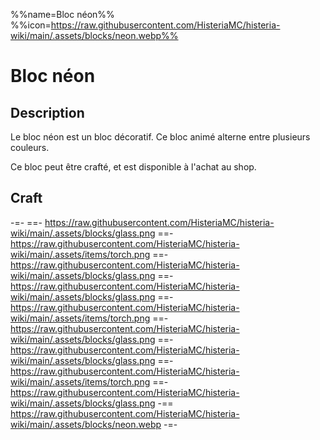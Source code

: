 %%name=Bloc néon%%
%%icon=https://raw.githubusercontent.com/HisteriaMC/histeria-wiki/main/.assets/blocks/neon.webp%%

# Bloc néon

## Description

Le bloc néon est un bloc décoratif. Ce bloc animé alterne entre plusieurs couleurs. 

Ce bloc peut être crafté, et est disponible à l'achat au shop.

## Craft

-=-
 ==- https://raw.githubusercontent.com/HisteriaMC/histeria-wiki/main/.assets/blocks/glass.png
 ==- https://raw.githubusercontent.com/HisteriaMC/histeria-wiki/main/.assets/items/torch.png
 ==- https://raw.githubusercontent.com/HisteriaMC/histeria-wiki/main/.assets/blocks/glass.png
 ==- https://raw.githubusercontent.com/HisteriaMC/histeria-wiki/main/.assets/blocks/glass.png
 ==- https://raw.githubusercontent.com/HisteriaMC/histeria-wiki/main/.assets/items/torch.png
 ==- https://raw.githubusercontent.com/HisteriaMC/histeria-wiki/main/.assets/blocks/glass.png
 ==- https://raw.githubusercontent.com/HisteriaMC/histeria-wiki/main/.assets/blocks/glass.png
 ==- https://raw.githubusercontent.com/HisteriaMC/histeria-wiki/main/.assets/items/torch.png
 ==- https://raw.githubusercontent.com/HisteriaMC/histeria-wiki/main/.assets/blocks/glass.png
 -== https://raw.githubusercontent.com/HisteriaMC/histeria-wiki/main/.assets/blocks/neon.webp
-=-
